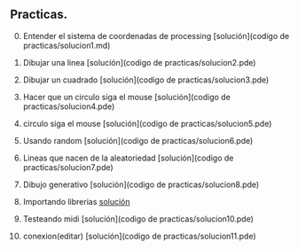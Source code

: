 ## Practicas.

0. Entender el sistema de coordenadas de processing [solución](codigo de practicas/solucion1.md)

1. Dibujar una linea                                [solución](codigo de practicas/solucion2.pde)

2. Dibujar un cuadrado                              [solución](codigo de practicas/solucion3.pde)

3. Hacer que un circulo siga el mouse               [solución](codigo de practicas/solucion4.pde)

4. circulo siga el mouse                            [solución](codigo de practicas/solucion5.pde)

5. Usando random                                    [solución](codigo de practicas/solucion6.pde)

6. Lineas que nacen de la aleatoriedad              [solución](codigo de practicas/solucion7.pde)

7. Dibujo generativo                                [solución](codigo de practicas/solucion8.pde)

8. Importando librerias                             [solución](https://github.com/Kaziuz/Processing-Getting-Started/tree/master/codigo%20de%20practicas/solucion9)

9.  Testeando midi                                  [solución](codigo de practicas/solucion10.pde)

10. conexion(editar)                                [solución](codigo de practicas/solucion11.pde)
